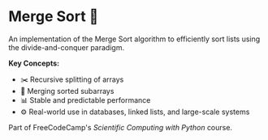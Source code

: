 # Merge Sort 🧩

An implementation of the Merge Sort algorithm to efficiently sort lists using the divide-and-conquer paradigm.

**Key Concepts:**

- ✂️ Recursive splitting of arrays
- 🔄 Merging sorted subarrays
- 📊 Stable and predictable performance
- ⚙️ Real-world use in databases, linked lists, and large-scale systems

Part of FreeCodeCamp's *Scientific Computing with Python* course.
